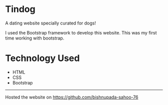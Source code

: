 # Tindog
A dating website specially curated for dogs!
  
I used the Bootstrap framework to develop this website. This was my first time working with bootstrap.

# Technology Used
- HTML
- CSS
- Bootstrap
---

Hosted the website on https://github.com/bishnupada-sahoo-76
